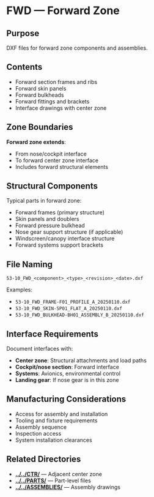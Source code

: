 # FWD — Forward Zone

## Purpose
DXF files for forward zone components and assemblies.

## Contents
- Forward section frames and ribs
- Forward skin panels
- Forward bulkheads
- Forward fittings and brackets
- Interface drawings with center zone

## Zone Boundaries
**Forward zone extends**:
- From nose/cockpit interface
- To forward center zone interface
- Includes forward structural elements

## Structural Components
Typical parts in forward zone:
- Forward frames (primary structure)
- Skin panels and doublers
- Forward pressure bulkhead
- Nose gear support structure (if applicable)
- Windscreen/canopy interface structure
- Forward systems support brackets

## File Naming
```
53-10_FWD_<component>_<type>_<revision>_<date>.dxf
```

Examples:
- `53-10_FWD_FRAME-F01_PROFILE_A_20250110.dxf`
- `53-10_FWD_SKIN-SP01_FLAT_A_20250110.dxf`
- `53-10_FWD_BULKHEAD-BH01_ASSEMBLY_B_20250110.dxf`

## Interface Requirements
Document interfaces with:
- **Center zone**: Structural attachments and load paths
- **Cockpit/nose section**: Forward interface
- **Systems**: Avionics, environmental control
- **Landing gear**: If nose gear is in this zone

## Manufacturing Considerations
- Access for assembly and installation
- Tooling and fixture requirements
- Assembly sequence
- Inspection access
- System installation clearances

## Related Directories
- **[../../CTR/](../CTR/)** — Adjacent center zone
- **[../../PARTS/](../../PARTS/)** — Part-level files
- **[../../ASSEMBLIES/](../../ASSEMBLIES/)** — Assembly drawings
